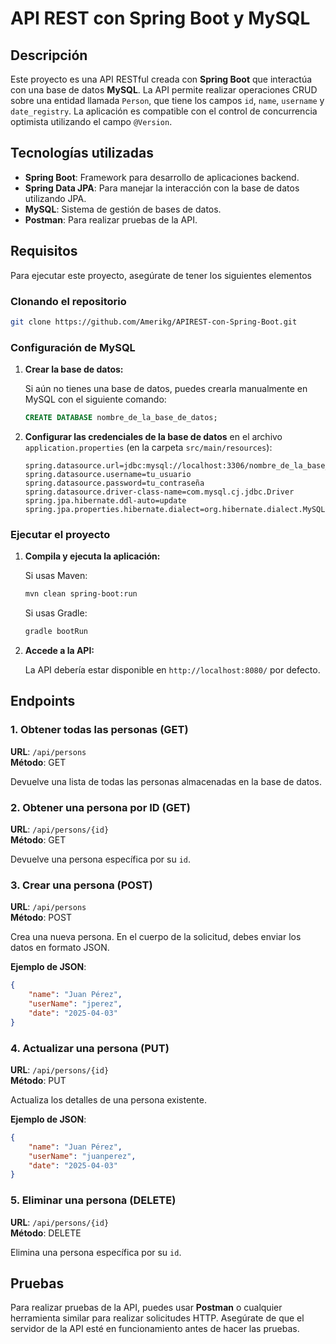 
# API REST con Spring Boot y MySQL

## Descripción

Este proyecto es una API RESTful creada con **Spring Boot** que interactúa con una base de datos **MySQL**. La API permite realizar operaciones CRUD sobre una entidad llamada `Person`, que tiene los campos `id`, `name`, `username` y `date_registry`. La aplicación es compatible con el control de concurrencia optimista utilizando el campo `@Version`.

## Tecnologías utilizadas

- **Spring Boot**: Framework para desarrollo de aplicaciones backend.
- **Spring Data JPA**: Para manejar la interacción con la base de datos utilizando JPA.
- **MySQL**: Sistema de gestión de bases de datos.
- **Postman**: Para realizar pruebas de la API.


## Requisitos

Para ejecutar este proyecto, asegúrate de tener los siguientes elementos
### Clonando el repositorio

```bash
git clone https://github.com/Amerikg/APIREST-con-Spring-Boot.git
```

### Configuración de MySQL

1. **Crear la base de datos:**

   Si aún no tienes una base de datos, puedes crearla manualmente en MySQL con el siguiente comando:

   ```sql
   CREATE DATABASE nombre_de_la_base_de_datos;
   ```

2. **Configurar las credenciales de la base de datos** en el archivo `application.properties` (en la carpeta `src/main/resources`):

   ```properties
   spring.datasource.url=jdbc:mysql://localhost:3306/nombre_de_la_base_de_datos
   spring.datasource.username=tu_usuario
   spring.datasource.password=tu_contraseña
   spring.datasource.driver-class-name=com.mysql.cj.jdbc.Driver
   spring.jpa.hibernate.ddl-auto=update
   spring.jpa.properties.hibernate.dialect=org.hibernate.dialect.MySQL8Dialect
   ```

### Ejecutar el proyecto

1. **Compila y ejecuta la aplicación:**

   Si usas Maven:

   ```bash
   mvn clean spring-boot:run
   ```

   Si usas Gradle:

   ```bash
   gradle bootRun
   ```

2. **Accede a la API:**

   La API debería estar disponible en `http://localhost:8080/` por defecto.

## Endpoints

### 1. Obtener todas las personas (GET)

**URL**: `/api/persons`  
**Método**: GET

Devuelve una lista de todas las personas almacenadas en la base de datos.

### 2. Obtener una persona por ID (GET)

**URL**: `/api/persons/{id}`  
**Método**: GET

Devuelve una persona específica por su `id`.

### 3. Crear una persona (POST)

**URL**: `/api/persons`  
**Método**: POST

Crea una nueva persona. En el cuerpo de la solicitud, debes enviar los datos en formato JSON.

**Ejemplo de JSON**:

```json
{
    "name": "Juan Pérez",
    "userName": "jperez",
    "date": "2025-04-03"
}
```

### 4. Actualizar una persona (PUT)

**URL**: `/api/persons/{id}`  
**Método**: PUT

Actualiza los detalles de una persona existente.

**Ejemplo de JSON**:

```json
{
    "name": "Juan Pérez",
    "userName": "juanperez",
    "date": "2025-04-03"
}
```

### 5. Eliminar una persona (DELETE)

**URL**: `/api/persons/{id}`  
**Método**: DELETE

Elimina una persona específica por su `id`.

## Pruebas

Para realizar pruebas de la API, puedes usar **Postman** o cualquier herramienta similar para realizar solicitudes HTTP. Asegúrate de que el servidor de la API esté en funcionamiento antes de hacer las pruebas.
